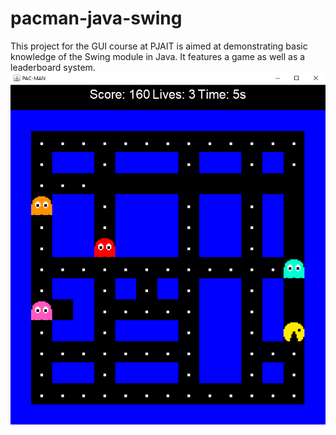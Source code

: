 # pacman-java-swing
This project for the GUI course at PJAIT is aimed at demonstrating basic knowledge of the Swing module in Java. It features a game as well as a leaderboard system.
![alt text](https://github.com/Spacoon/pacman-java-swing/blob/main/image.png)
